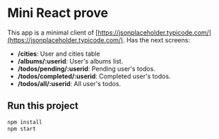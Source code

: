 # Mini React prove

This app is a minimal client of [https://jsonplaceholder.typicode.com/](https://jsonplaceholder.typicode.com/). 
Has the next screens: 



* **/cities**: User and cities table
* **/albums/:userid**: User's albums list.
* **/todos/pending/:userid**: Pending user's todos.
* **/todos/completed/:userid**: Completed user's todos.
* **/todos/all/:userid**: All user's todos.


## Run this project

```sh
npm install
npm start
```

 

